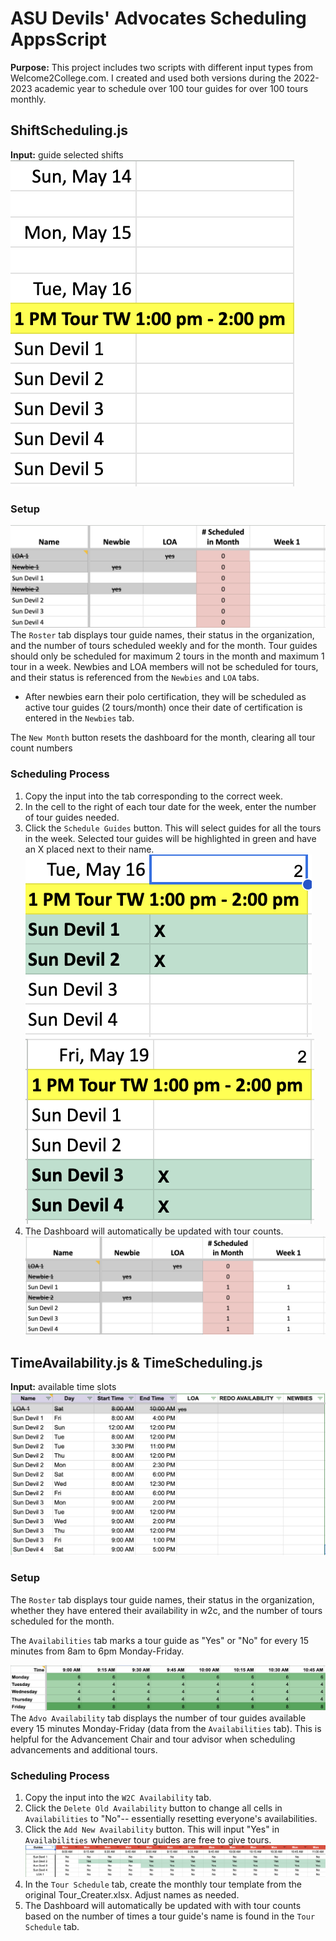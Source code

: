 # ASU Devils' Advocates Scheduling AppsScript
**Purpose:** This project includes two scripts with different input types from Welcome2College.com. I created and used both versions during the 2022-2023 academic year to schedule over 100 tour guides for over 100 tours monthly. 

## ShiftScheduling.js
**Input:** guide selected shifts <br />
![Sample Input from w2c](/README-images/Input.png)

### Setup
![Roster tab](/README-images/Dashboard.png)
The `Roster` tab displays tour guide names, their status in the organization, and the number of tours scheduled weekly and for the month.
Tour guides should only be scheduled for maximum 2 tours in the month and maximum 1 tour in a week.
Newbies and LOA members will not be scheduled for tours, and their status is referenced from the `Newbies` and `LOA` tabs.
- After newbies earn their polo certification, they will be scheduled as active tour guides (2 tours/month) once their date of certification is entered in the `Newbies` tab.

The `New Month` button resets the dashboard for the month, clearing all tour count numbers

### Scheduling Process
1. Copy the input into the tab corresponding to the correct week.
2. In the cell to the right of each tour date for the week, enter the number of tour guides needed.
3. Click the `Schedule Guides` button. This will select guides for all the tours in the week. Selected tour guides will be highlighted in green and have an X placed next to their name.
![Scheduled Guides Sample](/README-images/Tour1.png)
![Scheduled Guides Sample](/README-images/Tour2.png)
4. The Dashboard will automatically be updated with tour counts.
![Tour Counts](/README-images/TourCount.png)



## TimeAvailability.js & TimeScheduling.js
**Input:** available time slots
![Sample Input from w2c](/README-images/Input2.png)

### Setup
The `Roster` tab displays tour guide names, their status in the organization, whether they have entered their availability in w2c, and the number of tours scheduled for the month.

The `Availabilities` tab marks a tour guide as "Yes" or "No" for every 15 minutes from 8am to 6pm Monday-Friday.

![Weekly Availability](/README-images/Weekly%20Availability.png)
The `Advo Availability` tab displays the number of tour guides available every 15 minutes Monday-Friday (data from the `Availabilities` tab). This is helpful for the Advancement Chair and tour advisor when scheduling advancements and additional tours.

### Scheduling Process
1. Copy the input into the `W2C Availability` tab.
2. Click the `Delete Old Availability` button to change all cells in `Availabilities` to "No"-- essentially resetting everyone's availabilities.
3.  Click the `Add New Availability` button. This will input "Yes" in `Availabilities` whenever tour guides are free to give tours.
![Availability Entered](/README-images/Availabilities.png)
4. In the `Tour Schedule` tab, create the monthly tour template from the original Tour_Creater.xlsx. Adjust names as needed.
5. The Dashboard will automatically be updated with with tour counts based on the number of times a tour guide's name is found in the `Tour Schedule` tab.